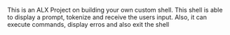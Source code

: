 This is an ALX Project on building your own custom shell.
This shell is able to display a prompt, tokenize and receive the users input.
Also, it can execute commands, display erros and also exit the shell
